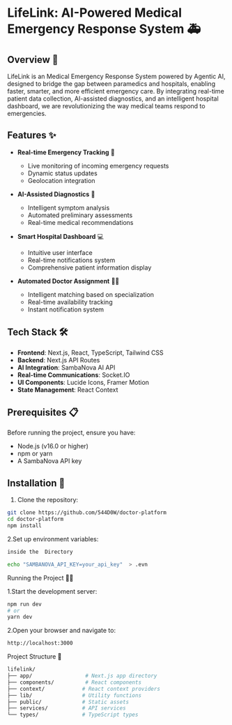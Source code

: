 # LifeLink: AI-Powered Medical Emergency Response System 🚑

## Overview 🌟
LifeLink is an Medical Emergency Response System powered by Agentic AI, designed to bridge the gap between paramedics and hospitals, enabling faster, smarter, and more efficient emergency care. By integrating real-time patient data collection, AI-assisted diagnostics, and an intelligent hospital dashboard, we are revolutionizing the way medical teams respond to emergencies.

## Features ✨

- **Real-time Emergency Tracking** 📍
  - Live monitoring of incoming emergency requests
  - Dynamic status updates
  - Geolocation integration

- **AI-Assisted Diagnostics** 🧠
  - Intelligent symptom analysis
  - Automated preliminary assessments
  - Real-time medical recommendations

- **Smart Hospital Dashboard** 💻
  - Intuitive user interface
  - Real-time notifications system
  - Comprehensive patient information display

- **Automated Doctor Assignment** 👨‍⚕️
  - Intelligent matching based on specialization
  - Real-time availability tracking
  - Instant notification system

## Tech Stack 🛠️

- **Frontend**: Next.js, React, TypeScript, Tailwind CSS
- **Backend**: Next.js API Routes
- **AI Integration**: SambaNova AI API
- **Real-time Communications**: Socket.IO
- **UI Components**: Lucide Icons, Framer Motion
- **State Management**: React Context

## Prerequisites 📋

Before running the project, ensure you have:
- Node.js (v16.0 or higher)
- npm or yarn
- A SambaNova API key

## Installation 🚀

1. Clone the repository:
```bash
git clone https://github.com/544D0W/doctor-platform
cd doctor-platform
npm install
```

2.Set up environment variables:
```bash
inside the  Directory

echo "SAMBANOVA_API_KEY=your_api_key"  > .evn

```
Running the Project 🏃‍♂️

1.Start the development server:
```bash
npm run dev
# or
yarn dev
```
2.Open your browser and navigate to:
```bash
http://localhost:3000
```
Project Structure 📁
```bash
lifelink/
├── app/                 # Next.js app directory
├── components/          # React components
├── context/            # React context providers
├── lib/                # Utility functions
├── public/             # Static assets
├── services/           # API services
└── types/              # TypeScript types
```
